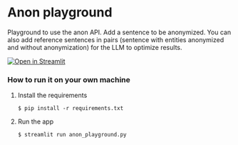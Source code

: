 # Anon playground

Playground to use the anon API. Add a sentence to be anonymized. You can also add reference sentences in pairs (sentence with entities anonymized and without anonymization) for the LLM to optimize results.

[![Open in Streamlit](https://static.streamlit.io/badges/streamlit_badge_black_white.svg)](https://blank-app-template.streamlit.app/)

### How to run it on your own machine

1. Install the requirements

   ```
   $ pip install -r requirements.txt
   ```

2. Run the app

   ```
   $ streamlit run anon_playground.py
   ```
